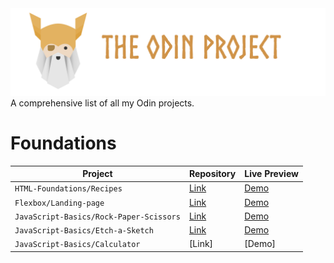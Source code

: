 <img src="toplogo.png" class="center">
A comprehensive list of all my Odin projects. 

# Foundations

| Project | Repository| Live Preview|                        
|---------|--------|---------|
|`HTML-Foundations/Recipes`| [Link](https://github.com/creme332/my-odin-projects/tree/main/odin-recipes)     |   [Demo](https://creme332.github.io/my-odin-projects/odin-recipes/) |
|`Flexbox/Landing-page`| [Link](https://github.com/creme332/my-odin-projects/tree/main/landing-page)     |   [Demo](https://creme332.github.io/my-odin-projects/landing-page/) |
|`JavaScript-Basics/Rock-Paper-Scissors`| [Link](https://github.com/creme332/my-odin-projects/tree/main/rps-game)     |   [Demo](https://creme332.github.io/my-odin-projects/rps-game/) |
|`JavaScript-Basics/Etch-a-Sketch`| [Link](https://github.com/creme332/my-odin-projects/tree/main/etch-a-sketch)     |   [Demo](https://creme332.github.io/my-odin-projects/etch-a-sketch/) |
|`JavaScript-Basics/Calculator`| [Link]     |   [Demo] |

